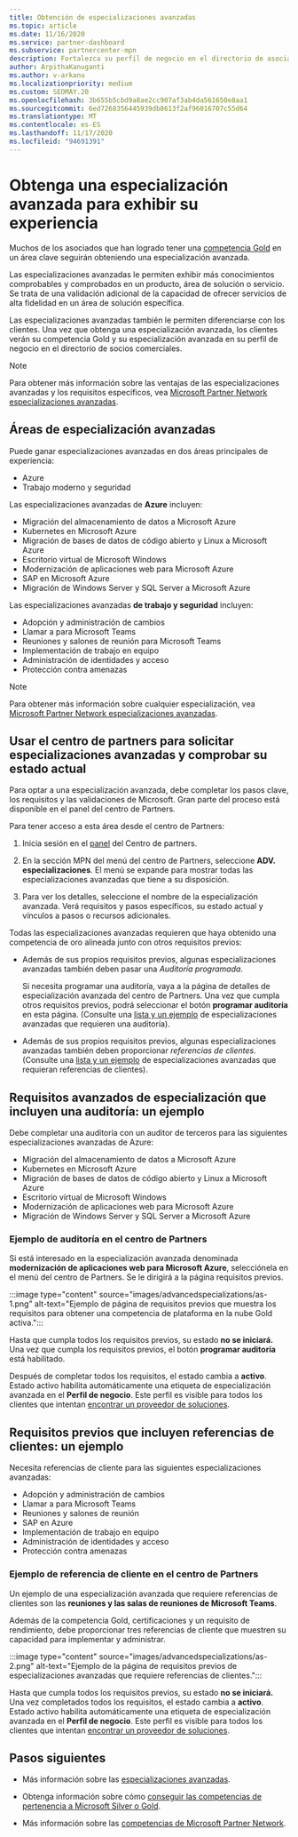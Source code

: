 ```yaml
---
title: Obtención de especializaciones avanzadas
ms.topic: article
ms.date: 11/16/2020
ms.service: partner-dashboard
ms.subservice: partnercenter-mpn
description: Fortalezca su perfil de negocio en el directorio de asociados de Microsoft. Obtenga información sobre cómo ganar especializaciones avanzadas junto con sus competencias Gold y Silver.
author: ArpithaKanuganti
ms.author: v-arkanu
ms.localizationpriority: medium
ms.custom: SEOMAY.20
ms.openlocfilehash: 3b655b5cbd9a8ae2cc907af3ab4da561650e8aa1
ms.sourcegitcommit: 6ed7268356445939db8613f2af96016707c55d64
ms.translationtype: MT
ms.contentlocale: es-ES
ms.lasthandoff: 11/17/2020
ms.locfileid: "94691391"
---
```

# <a name="earn-an-advanced-specialization-to-showcase-expertise"></a>Obtenga una especialización avanzada para exhibir su experiencia

Muchos de los asociados que han logrado tener una [competencia Gold](learn-about-competencies.md) en un área clave seguirán obteniendo una especialización avanzada.

Las especializaciones avanzadas le permiten exhibir más conocimientos comprobables y comprobados en un producto, área de solución o servicio. Se trata de una validación adicional de la capacidad de ofrecer servicios de alta fidelidad en un área de solución específica.

Las especializaciones avanzadas también le permiten diferenciarse con los clientes. Una vez que obtenga una especialización avanzada, los clientes verán su competencia Gold y su especialización avanzada en su perfil de negocio en el directorio de socios comerciales.

> [!NOTE]
> Para obtener más información sobre las ventajas de las especializaciones avanzadas y los requisitos específicos, vea [Microsoft Partner Network especializaciones avanzadas](https://partner.microsoft.com/membership/advanced-specialization).

## <a name="advanced-specialization-areas"></a>Áreas de especialización avanzadas

Puede ganar especializaciones avanzadas en dos áreas principales de experiencia:

- Azure
- Trabajo moderno y seguridad

Las especializaciones avanzadas de **Azure** incluyen:

- Migración del almacenamiento de datos a Microsoft Azure
- Kubernetes en Microsoft Azure
- Migración de bases de datos de código abierto y Linux a Microsoft Azure
- Escritorio virtual de Microsoft Windows
- Modernización de aplicaciones web para Microsoft Azure
- SAP en Microsoft Azure
- Migración de Windows Server y SQL Server a Microsoft Azure
 
Las especializaciones avanzadas **de trabajo y seguridad** incluyen:

- Adopción y administración de cambios
- Llamar a para Microsoft Teams
- Reuniones y salones de reunión para Microsoft Teams
- Implementación de trabajo en equipo
- Administración de identidades y acceso
- Protección contra amenazas
 
> [!NOTE]
> Para obtener más información sobre cualquier especialización, vea [Microsoft Partner Network especializaciones avanzadas](https://partner.microsoft.com/membership/advanced-specialization).

## <a name="use-partner-center-to-apply-for-advanced-specializations-and-check-their-current-status"></a>Usar el centro de partners para solicitar especializaciones avanzadas y comprobar su estado actual

Para optar a una especialización avanzada, debe completar los pasos clave, los requisitos y las validaciones de Microsoft. Gran parte del proceso está disponible en el panel del centro de Partners.

Para tener acceso a esta área desde el centro de Partners:

1. Inicia sesión en el [panel](https://partner.microsoft.com/dashboard/home) del Centro de partners.

2. En la sección MPN del menú del centro de Partners, seleccione **ADV. especializaciones**. El menú se expande para mostrar todas las especializaciones avanzadas que tiene a su disposición.

3. Para ver los detalles, seleccione el nombre de la especialización avanzada. Verá requisitos y pasos específicos, su estado actual y vínculos a pasos o recursos adicionales.

Todas las especializaciones avanzadas requieren que haya obtenido una competencia de oro alineada junto con otros requisitos previos:

- Además de sus propios requisitos previos, algunas especializaciones avanzadas también deben pasar una *Auditoría programada*.

  Si necesita programar una auditoría, vaya a la página de detalles de especialización avanzada del centro de Partners. Una vez que cumpla otros requisitos previos, podrá seleccionar el botón **programar auditoría** en esta página. (Consulte una [lista y un ejemplo](advanced-specializations.md#advanced-specialization-requirements-that-include-an-audit---an-example) de especializaciones avanzadas que requieren una auditoría).

- Además de sus propios requisitos previos, algunas especializaciones avanzadas también deben proporcionar *referencias de clientes*. (Consulte una [lista y un ejemplo](advanced-specializations.md#prerequisites-that-include-customer-references---an-example) de especializaciones avanzadas que requieran referencias de clientes).

## <a name="advanced-specialization-requirements-that-include-an-audit---an-example"></a>Requisitos avanzados de especialización que incluyen una auditoría: un ejemplo

Debe completar una auditoría con un auditor de terceros para las siguientes especializaciones avanzadas de Azure:

- Migración del almacenamiento de datos a Microsoft Azure
- Kubernetes en Microsoft Azure
- Migración de bases de datos de código abierto y Linux a Microsoft Azure
- Escritorio virtual de Microsoft Windows
- Modernización de aplicaciones web para Microsoft Azure
- Migración de Windows Server y SQL Server a Microsoft Azure

### <a name="audit-example-in-partner-center"></a>Ejemplo de auditoría en el centro de Partners

Si está interesado en la especialización avanzada denominada **modernización de aplicaciones web para Microsoft Azure**, selecciónela en el menú del centro de Partners. Se le dirigirá a la página requisitos previos.

:::image type="content" source="images/advancedspecializations/as-1.png" alt-text="Ejemplo de página de requisitos previos que muestra los requisitos para obtener una competencia de plataforma en la nube Gold activa.":::

Hasta que cumpla todos los requisitos previos, su estado **no se iniciará.**
Una vez que cumpla los requisitos previos, el botón **programar auditoría** está habilitado.

Después de completar todos los requisitos, el estado cambia a **activo**. Estado activo habilita automáticamente una etiqueta de especialización avanzada en el **Perfil de negocio**. Este perfil es visible para todos los clientes que intentan [encontrar un proveedor de soluciones](https://www.microsoft.com/solution-providers/home).

## <a name="prerequisites-that-include-customer-references---an-example"></a>Requisitos previos que incluyen referencias de clientes: un ejemplo

Necesita referencias de cliente para las siguientes especializaciones avanzadas:


- Adopción y administración de cambios
- Llamar a para Microsoft Teams
- Reuniones y salones de reunión
- SAP en Azure
- Implementación de trabajo en equipo
- Administración de identidades y acceso
- Protección contra amenazas

### <a name="customer-reference-example-in-partner-center"></a>Ejemplo de referencia de cliente en el centro de Partners

Un ejemplo de una especialización avanzada que requiere referencias de clientes son las **reuniones y las salas de reuniones de Microsoft Teams**.

Además de la competencia Gold, certificaciones y un requisito de rendimiento, debe proporcionar tres referencias de cliente que muestren su capacidad para implementar y administrar.

:::image type="content" source="images/advancedspecializations/as-2.png" alt-text="Ejemplo de la página de requisitos previos de especializaciones avanzadas que requiere referencias de clientes.":::

Hasta que cumpla todos los requisitos previos, su estado **no se iniciará.** Una vez completados todos los requisitos, el estado cambia a **activo**. Estado activo habilita automáticamente una etiqueta de especialización avanzada en el **Perfil de negocio**. Este perfil es visible para todos los clientes que intentan [encontrar un proveedor de soluciones](https://www.microsoft.com/solution-providers/home).

## <a name="next-steps"></a>Pasos siguientes

- Más información sobre las [especializaciones avanzadas](https://partner.microsoft.com/membership/advanced-specialization).

- Obtenga información sobre cómo [conseguir las competencias de pertenencia a Microsoft Silver o Gold](learn-about-competencies.md).

- Más información sobre las [competencias de Microsoft Partner Network](https://partner.microsoft.com/membership/competencies).